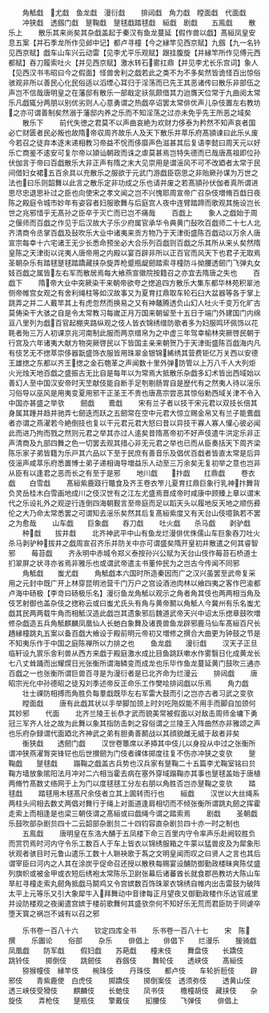 <!-- { "loadSidebar": true } -->
　　角觝戱　尤戱　鱼龙戱　漫衍戱
　　排闼戱　角力戱　瞠面戱　代面戱
　　冲狭戱　透劔门戱　蹵鞠戱　蹵毬戱踏毬戱　絙戱　剧戱　　五鳯戱
　　散乐上
　　散乐其来尚矣其杂戱盖起于秦汉有鱼龙蔓延【假作兽以戯】髙絙凤皇安息五案【并石季龙所作见邺中记】都卢寻橦【今之縁竿见西京赋】九劔【九一名钤见西京赋】戯车山车兴云动雷【见李尤平乐观赋】跟挂腹旋【并縁竿所作见傅元西都赋】吞刀履索吐火【并见西京赋】激水转石雾扛鼎【并见李尤长乐宫词】象人【见西汉书韦昭曰今之假面】怪兽舍利之戯若此之类不为不多矣然皆诡怪百出惊俗骇观非所以善民心化民俗适以滔堙心耳归于淫荡而已先王其恶诸传曰散乐非部伍之声岂不信哉唐明皇之在藩邸有散乐一部戢定祅氛颇借其力迨膺天位常于九曲阅太常乐凡戯辄分两朋以别优劣则人心意勇谓之热戯卒诏罢太常俳优声儿杂伎置左右教坊之亦可谓善制矣然溺于藩邸内养之乐而不知淫荡之过亦未免乎先王所恶之域矣
　　散乐下
　　前代失徳之君莫不以声曲哀絶为欢财力侈泰为矜然不知声哀者国必亡财匮者民必叛也故隋帝収周齐故乐人及天下散乐并萃乐府髙頴谏曰此乐乆废今若召之徒弃本逐末递相教习帝益不恱而侈靡声色滋甚其后复语李懿曰周天元以好乐亡商鉴不逺安可复尔帝以頴讪朝政而诛之虐莫甚焉岂特失德而已哉唐髙祖即位孙伏伽言于帝曰百戯散乐大非正声有隋之末大见崇用是谓滛风不可不改廼者太常于民间借妇女裙五百余具以充散乐之服欲于元武门游戯臣窃思之非贻厥孙谋为万世之法也曰乐则韶舞以此言之散乐定非功成之乐也请并废之若髙頴孙伏伽者真所谓进思尽忠退思补过之臣也向使宋之孝文闻之岂不兴愧耶周宣帝广召杂伎増脩百戱日夜陈之殿庭令城市妙年有姿容者妇服歌舞与后庭宫人夜中连臂踏蹄而歌观其施设岂长世之兆邪惜乎无髙孙之臣卒于灭亡而已岂不痛哉
　　百戯上
　　象人之戯始于周之偃师而百戯之作见于后汉故大子乐少府属官承华令典黄门鼔吹百戯师二十七人北齐清商令丞掌百戯及鼔吹乐大业中诸夷来贡方物乃于天津街盛陈百戯动以万余人唐宣宗每幸十六宅诸王无少长悉命预坐必大合乐列百戯则百戯之乐其所从来乆矣然隋皇陈之天津街以诧夷人唐帝用之内殿以宴百辟非所以正百官而风天下也君子无取焉圣朝杂乐有踏毬蹵毬踏蹻藏挟杂旋弄枪蹙瓶龊劒踏索寻橦防斗拗腰透劒门飞弹丸女妓百戯之属皆左右军而散居焉每大飨燕宣徽院按籍召之亦宜去隋唐之失也
　　百戯下
　　隋帝大业中突厥染干来朝帝欲夸之揔追四方散乐大集东都华林苑积翠池侧帝帷宫女观之有舍利绳柱等如汉故事又为夏育扛鼎取车轮石臼大盆器等各于掌上跳弄之并二人戴竿其上有虎忽然而换易之又有神鼇腾透负山幻人吐火千变万化旷古莫俦染干大骇之自是令太常教习每嵗正月万国来朝留至十五日于端门外建国门内绵亘八里列为戯百官起棚夹路纵观之伎人皆衣锦绣缯防歌者多为妇服鸣环佩饰以花毦者殆三万人初课京兆河南制此服而两京缯帛为之中虚三年驾幸榆林突厥啓民朝于行宫及六年诸夷大献方物突厥啓民以下皆国主亲来朝贺乃于天津街盛陈百戯海内凡有伎艺无不揔萃崇侈器翫盛饰衣服皆用珠翠金银锦絺绣其营费钜亿万关西以安德王雄揔之东都以齐王揔之金石匏革之声闻数十里外弹防管以上万八千人大列炬火光烛天地百戯之盛振古无比自是每年以为常焉大抵散乐杂戯多幻术皆出西域始以善幻人至中国汉安帝时天笁献伎能自断手足刳剔肠胃自是歴代有之然夷人待以滛乐习俗导以巫风是用夷变夏用邪干正圣王不贵也唐髙宗尝恶其惊俗勅西域关津不令入中国亦甚盛之举欤
　　劒戯　　鷰戱
　　宋有兰子者以技干宋元君以双技长倍其身属其踵并趋并驰弄七劒迭而跃之五劒常在空中元君大惊立赐金帛又有兰子能鷰戯者亦谓之燕濯若今絶倒技也复以干元君元君大怒曰昔以异技干寡人寡人懽心彼必闻此而进乃拘而戮之然则元君之举其亦过人逺矣昔隋髙帝初不好声伎遣牛洪定乐非正声清商及九部四舞之色一切罢去观其措心非无元君之举也已而从臣奏括天下周齐梁陈乐家子弟皆籍为乐戸其六品以下至于民庶有善音乐及倡优百戱者皆直太常是后异伎滛声咸萃乐府悉置愽士弟子递相诲导増益乐人动至三万余矣无复初举之意也岂非从臣有以逢君之恶而长之有至于是邪
　　地川戯　　抃戯　　扛鼎戯
　　卷衣戯　　白雪戱
　　髙絙紫鹿跂行鼈食及齐王卷衣笮儿夏育扛鼎巨象行乳神抃舞背负灵岳桂木白雪画地成川之伎汉世有之江左尤盛焉晋成帝时咸康中顾臻上章以谓末代之乐设礼外之观逆行连倒四海朝觐言至帝庭而足以蹈天头以履地反天地之顺伤彛伦之大乃命太常悉罢之可谓知去滛乐矣然其后复髙絙紫度又有天台山伎噫孰若不罢之为愈哉
　　山车戯　　巨象戯　　吞刀戱
　　吐火戯　　杀马戯　　剥驴戱
　　种戱　　拔井戱
　　北齐神武平中山有鱼龙烂漫俳优侏儒山车巨象吞刀吐火杀马剥驴种拔井之戯周宣召齐乐并防关中亦可谓盛矣隋开皇初并散遣之何其睿智邪
　　莓苔戯
　　齐永明中赤城令郑义泰按孙兴公赋为天台山伎作莓苔石桥道士扪翠屏之状寻亦省焉非雅乐也或谓武帝遣主书董仲民为之岂古今传闻不同邪
　　角觝戱　　蚩尤戱
　　角觝戯本六国时所造秦因而广之汉兴虽罢至武帝复采用之元封中既广开上林穿昆明池营千门万户之宫设酒池肉林以飨四夷之客作巴渝都卢海中砀极【李竒曰砀极乐名】漫衍鱼龙角觝以观示之角者角其伎也两两相当角及伎艺射御也盖杂伎之揔称云或曰蚩尤氏头有角与黄帝鬭以角觝人今冀州有乐名蚩尤戯其民两两载牛角而相觝汉造此戯岂其遗象邪后魏道武帝天兴中诏太乐揔章鼓吹増修杂戯造五兵角觝麒麟凤凰仙人长虵白象舞及诸畏兽鱼龙辟邪鹿马仙车髙絙百尺长趫縁橦跳丸五案以备百戯大飨设于殿前明元帝初又増修之撰合大曲更为钟鼓之节是不知夷乐作于中国之庭陈禅所以力排之也
　　鱼龙戯　　漫衍戱
　　汉天子正旦临轩设九賔乐舎利兽从西方来戯于殿庭激水成比目鱼跳跃嗽水作雾翳日化成黄龙长七八丈耸踊而出耀熀日光张衡所谓海鳞变而成龙也乐毕作鱼龙蔓延黄门鼓吹三通亦百戯之一也张衡所谓巨兽百寻是为漫衍者是已北齐命为烂漫云
　　排闼戯
　　唐昭宗光化中孙德昭之徒刄刘季述帝反正命乐工作樊哙排闼戯以乐焉
　　角力戯
　　壮士祼防相搏而角胜负每羣戱既毕左右军雷大鼓而引之岂亦古者习武之变欤
　　瞠面戱
　　唐有此戯其状以手举脚加颈上时刘吃陁奴能不用手而脚自加颈何其妙邪
　　代面
　　北齐兰陵王长恭才武而貌美常被假面以对敌击周师金墉下勇冠三军齐人壮之故为此舞以象其指防击刺之容俗谓之兰陵王入阵曲然亦非雅颂之声也乐府杂録谓代面廼北齐神武之弟有胆勇善鬭战以其顔貌雌无威于敌者非矣
　　衡狭戱　　透劒门戯
　　汉世卷簟席以矛揷其中伎儿以身投从中过之张衡所谓冲狭燕濯胷突锋铓也后世攅劒为门伎者祼体掷度往复不伤亦冲狭之变欤
　　蹵鞠戯　　蹵毬戱
　　蹋鞠之戯盖古兵势也汉兵家有蹵鞠二十五篇李尤鞠室铭曰贠鞠方墙放象隂阳法月冲对二六相当霍去病在塞外穿域蹋鞠亦其事也蹵毬盖始于唐植两脩竹髙数丈络网于上为门以度毬毬工分左右朋以角胜否岂亦蹵鞠之变欤
　　踏毬戱
　　踏毬用木毬髙尺余伎者立其上圎转而行也
　　絙戯
　　汉世以大丝绳系两柱头间相去数丈两倡对舞行于绳上对面道逢肩相切而不倾张衡所谓跳丸劒之挥霍走索上而相逢是也梁三朝伎谓之髙絙或曰戯绳今谓之踏索焉
　　剧戱
　　圣朝戯乐鼓吹部杂剧贠四十二云韶部杂剧贠二十四钧容直杂剧贠四十亦一时之制也
　　五鳯戱
　　唐明皇在东洛大酺于五凤楼下命三百里内守令率声乐赴阙较胜负而赏罚焉时河内守令乐工数百人于车上皆衣以锦绣服箱之牛蒙以猛兽皮及为犀象形状观者骇目时元鲁山遣乐工数十人聮袂歌于蒍之文明皇闻而叹之曰贤人之言也其后谓宰臣曰河内之人其在涂炭乎促命召还授以散秩每赐宴设酺防御勤政楼昧爽陈仗盛列旗帜或被金甲或衣短后绣袍太常陈乐卫尉张幕后诸蕃酋长就食郡邑教坊大陈山车旱舡寻橦走索丸劒角抵戯马鬬鸡又令宫嫔数百饰珠翠衣锦绣自帷内出击雷鼓为破阵太平上元等乐又引大象犀牛入拜舞动中音律每正月望夜又御勤政楼作乐达官戚里并设防楼观之夜阑遣宫嫔于楼前歌舞何其盛欤奈何不知好乐无荒而君臣防于同谑卒堕天寳之祸岂不诚有以召之邪

　　乐书卷一百八十六
　　钦定四库全书
　　乐书卷一百八十七
　　宋　陈　撰
　　乐圗论
　　俗部
　　杂乐
　　俳倡上　　俳倡下　　烂漫乐
　　猨骑戯　　凤凰戯　　防军戱
　　假妇戯　　苏葩戱　　橦末伎
　　舞盘伎　　长蹻伎　　跳铃伎
　　掷倒伎　　跳劒伎　　吞劔伎
　　舞轮伎　　透峡伎　　髙絙伎
　　猕猴幢伎　縁竿伎　　椀珠伎
　　丹珠伎　　都卢伎　　车轮折脰伎
　　辟邪伎　　青紫鹿使　白虎伎
　　掷蹻伎　　掷倒案伎　透须弥伎
　　透黄山伎　透三峡伎受猾伎
　　麒麟伎　　长虵伎　　凤书伎
　　檐橦胡伎　藏挟伎　　杂旋伎
　　弄枪伎　　蹵瓶伎　　擎戴伎
　　抝腰伎　　飞弹伎
　　俳倡上
